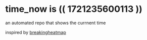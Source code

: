 # time_now is (( 1721235600113 ))

an automated repo that shows the currnent time

inspired by [breakingheatmap](https://github.com/breakingheatmap/breakingheatmap)